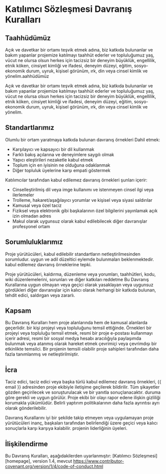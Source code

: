 # Katılımcı Sözleşmesi Davranış Kuralları

## Taahhüdümüz

Açık ve davetkar bir ortamı teşvik etmek adına, biz
katkıda bulunanlar ve bakım yapanlar projemize katılmayı taahhüt ederler ve
topluluğumuz yaş, vücut ne olursa olsun herkes için tacizsiz bir deneyim
büyüklük, engellilik, etnik köken, cinsiyet kimliği ve ifadesi, deneyim düzeyi,
eğitim, sosyo-ekonomik durum, uyruk, kişisel görünüm, ırk,
din veya cinsel kimlik ve yönelim.aahhüdümüz

Açık ve davetkar bir ortamı teşvik etmek adına, biz
katkıda bulunanlar ve bakım yapanlar projemize katılmayı taahhüt ederler ve
topluluğumuz yaş, vücut ne olursa olsun herkes için tacizsiz bir deneyim
büyüklük, engellilik, etnik köken, cinsiyet kimliği ve ifadesi, deneyim düzeyi,
eğitim, sosyo-ekonomik durum, uyruk, kişisel görünüm, ırk,
din veya cinsel kimlik ve yönelim.

## Standartlarımız

Olumlu bir ortam yaratmaya katkıda bulunan davranış örnekleri
Dahil etmek:

* Karşılayıcı ve kapsayıcı bir dil kullanmak
* Farklı bakış açılarına ve deneyimlere saygılı olmak
* Yapıcı eleştirileri nezaketle kabul etmek
* Toplum için en iyisinin ne olduğuna odaklanmak
* Diğer topluluk üyelerine karşı empati göstermek

Katılımcılar tarafından kabul edilemez davranış örnekleri şunları içerir:

* Cinselleştirilmiş dil veya imge kullanımı ve istenmeyen cinsel ilgi veya
  ilerlemeler
* Trolleme, hakaret/aşağılayıcı yorumlar ve kişisel veya siyasi saldırılar
* Kamusal veya özel taciz
* Fiziksel veya elektronik gibi başkalarının özel bilgilerini yayınlamak
  açık izin olmadan adres
* Makul olarak uygunsuz olarak kabul edilebilecek diğer davranışlar
  profesyonel ortam

## Sorumluluklarımız

Proje yürütücüleri, kabul edilebilir standartların netleştirilmesinden sorumludur.
uygun ve adil düzeltici eylemde bulunmaları beklenmektedir.
kabul edilemez davranış örneklerine tepki.

Proje yürütücüleri, kaldırma, düzenleme veya
yorumları, taahhütleri, kodu, wiki düzenlemelerini, sorunları ve diğer katkıları reddetme
Bu Davranış Kurallarına uygun olmayan veya geçici olarak yasaklayan veya
uygunsuz gördükleri diğer davranışlar için kalıcı olarak herhangi bir katkıda bulunan,
tehdit edici, saldırgan veya zararlı.

## Kapsam

Bu Davranış Kuralları hem proje alanlarında hem de kamusal alanlarda geçerlidir.
bir kişi projeyi veya topluluğunu temsil ettiğinde. Örnekleri
bir projeyi veya topluluğu temsil etmek, resmi bir proje e-postası kullanmayı içerir
adresi, resmi bir sosyal medya hesabı aracılığıyla paylaşımda bulunmak veya atanmış olarak hareket etmek
çevrimiçi veya çevrimdışı bir etkinlikte temsilci. Bir projenin temsili olabilir
proje sahipleri tarafından daha fazla tanımlanmış ve netleştirilmiştir.

## İcra

Taciz edici, taciz edici veya başka türlü kabul edilemez davranış örnekleri,
{{ email }} adresinden proje ekibiyle iletişime geçilerek bildirilir. Tüm
şikayetler gözden geçirilecek ve soruşturulacak ve bir yanıtla sonuçlanacaktır.
duruma göre gerekli ve uygun görülür. Proje ekibi
bir olayı rapor edene ilişkin gizliliği korumakla yükümlüdür.
Belirli yaptırım politikalarının daha fazla ayrıntısı ayrı olarak gönderilebilir.

Davranış Kurallarını iyi bir şekilde takip etmeyen veya uygulamayan proje yürütücüleri
inanç, başkaları tarafından belirlendiği üzere geçici veya kalıcı sonuçlarla karşı karşıya kalabilir.
projenin liderliğinin üyeleri.

## İlişkilendirme

Bu Davranış Kuralları, aşağıdakilerden uyarlanmıştır: [Katılımcı Sözleşmesi][homepage], version 1.4,
mevcut https://www.contributor-covenant.org/version/1/4/code-of-conduct.html

[ana sayfa]: https://www.contributor-covenant.org
